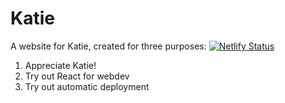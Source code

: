 # Katie
A website for Katie, created for three purposes:
[![Netlify Status](https://api.netlify.com/api/v1/badges/5ec405aa-751e-414b-afa0-bd33a69cbfbe/deploy-status)](https://app.netlify.com/projects/special-message-k/deploys)
<ol>
<li>Appreciate Katie!</li>
<li>Try out React for webdev</li>
<li>Try out automatic deployment</li>
</ol>
